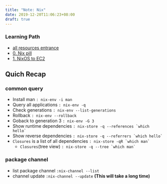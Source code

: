 ```yaml
---
title: "Note: Nix"
date: 2019-12-20T11:06:23+08:00
draft: true
---
```


### Learning Path 
- [all resources entrance](https://nixos.org/nixos/learn.html)
- [0. Nix pill](https://nixos.org/nixos/nix-pills/why-you-should-give-it-a-try.html)
- [1. NixOS to EC2](https://typeclasses.com/nixos-on-aws)

## Quich Recap 

### common query 

- Install man `: nix-env -i man`
- Query all applications  `: nix-env -q`
- Check generations `: nix-env --list-generations`
- Rollback `: nix-env --rollback`
- Goback to generation 3 `: nix-env -G 3`
- Show runtime dependencies ``: nix-store -q --references `which hello` ``
- Show reverse dependencies ``: nix-store -q --referrers `which hello` ``
- `Closures` is a list of all dependencies ``: nix-store -qR `which man` ``
  - `Closures`(tree view)  ``: nix-store -q --tree `which man` ``

### package channel
- list package channel `:nix-channel --list`
- channel update `:nix-channel --update` **(This will take a long time)**